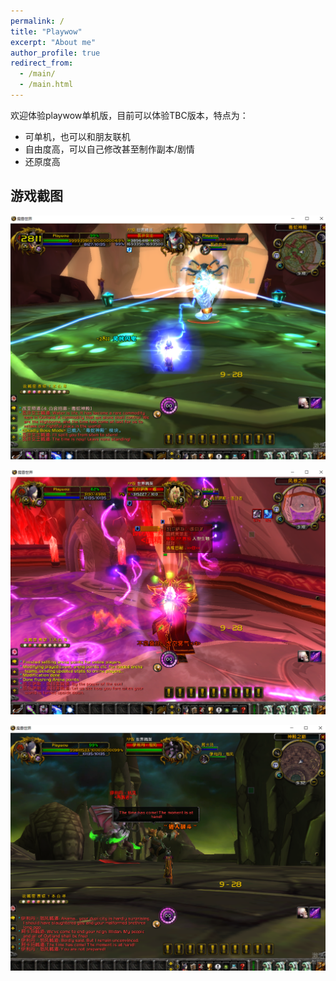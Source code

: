 ```yaml
---
permalink: /
title: "Playwow"
excerpt: "About me"
author_profile: true
redirect_from: 
  - /main/
  - /main.html
---
```


欢迎体验playwow单机版，目前可以体验TBC版本，特点为：
* 可单机，也可以和朋友联机
* 自由度高，可以自己修改甚至制作副本/剧情
* 还原度高

## 游戏截图
![](../images/F1.png)

![](../images/F2.png)

![](../images/F3.png)
